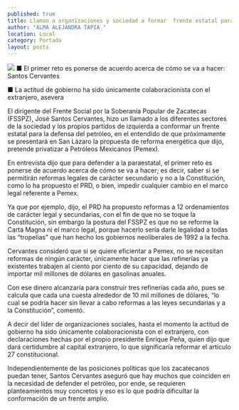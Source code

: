 ```yaml
---
published: true
title: Llaman a organizaciones y sociedad a formar  frente estatal para la defensa del petróleo
author: "ALMA ALEJANDRA TAPIA "
location: Local
category: Portada
layout: posts
---
```


![](http://i.imgur.com/YFSJYlnm.jpg)
■ El primer reto es ponerse de acuerdo acerca de cómo se va a hacer: Santos Cervantes 

■ La actitud de gobierno ha sido únicamente colaboracionista con el extranjero, asevera

El dirigente del Frente Social por la Soberanía Popular de Zacatecas (FSSPZ), José Santos Cervantes, hizo un llamado a los diferentes sectores de la sociedad y los propios partidos de izquierda a conformar un frente estatal para la defensa del petróleo, en el entendido de que próximamente se presentará en San Lázaro la propuesta de reforma energética que dijo, pretende privatizar a Petróleos Mexicanos (Pemex).

En entrevista dijo que para defender a la paraestatal, el primer reto es ponerse de acuerdo acerca de cómo se va a hacer; es decir, saber si se permitirán reformas legales de carácter secundario y no a la Constitución, como lo ha propuesto el PRD, o bien, impedir cualquier cambio en el marco legal referente a Pemex.  

Ya que por ejemplo, dijo, el PRD ha propuesto reformas a 12 ordenamientos de carácter legal y secundarias, con el fin de que no se toque la Constitución, sin embargo la postura del FSSPZ es que no se reforme la Carta Magna ni el marco legal, porque hacerlo sería darle legalidad a todas las “tropelías” que han hecho los gobiernos neoliberales de 1992 a la fecha. 

Cervantes consideró que si se quiere eficientar a Pemex, no se necesitan reformas de ningún carácter, únicamente hacer que las refinerías ya existentes trabajen al ciento por ciento de su capacidad, dejando de importar mil millones de dólares en gasolinas anuales. 

Con ese dinero alcanzaría para construir tres refinerías cada año, pues se calcula que cada una cuesta alrededor de 10 mil millones de dólares, “lo cual se podría hacer sin llevar a cabo reformas a las leyes secundarias y a la Constitución”, comentó.

A decir del líder de organizaciones sociales, hasta el momento la actitud de gobierno ha sido únicamente colaboracionista con el extranjero, con declaraciones hechas por el propio presidente Enrique Peña, quien dijo que dará certidumbre al capital extranjero, lo que significaría reformar el  artículo 27 constitucional.

Independientemente de las posiciones políticas que los zacatecanos puedan tener, Santos Cervantes aseguró que hay muchos que coinciden en la necesidad de defender el petróleo, por ende, se requieren planteamientos muy concretos y eso es lo que podría dificultar la conformación de un frente amplio. 
